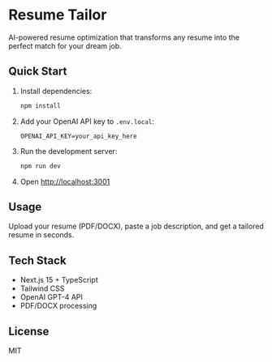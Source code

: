 # Resume Tailor

AI-powered resume optimization that transforms any resume into the perfect match for your dream job.

## Quick Start

1. Install dependencies:
   ```bash
   npm install
   ```

2. Add your OpenAI API key to `.env.local`:
   ```
   OPENAI_API_KEY=your_api_key_here
   ```

3. Run the development server:
   ```bash
   npm run dev
   ```

4. Open [http://localhost:3001](http://localhost:3001)

## Usage

Upload your resume (PDF/DOCX), paste a job description, and get a tailored resume in seconds.

## Tech Stack

- Next.js 15 + TypeScript
- Tailwind CSS
- OpenAI GPT-4 API
- PDF/DOCX processing

## License

MIT